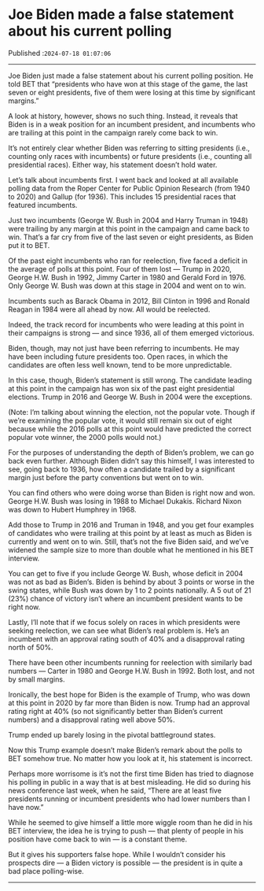 # Joe Biden made a false statement about his current polling

Published :`2024-07-18 01:07:06`

---

Joe Biden just made a false statement about his current polling position. He told BET that “presidents who have won at this stage of the game, the last seven or eight presidents, five of them were losing at this time by significant margins.”

A look at history, however, shows no such thing. Instead, it reveals that Biden is in a weak position for an incumbent president, and incumbents who are trailing at this point in the campaign rarely come back to win.

It’s not entirely clear whether Biden was referring to sitting presidents (i.e., counting only races with incumbents) or future presidents (i.e., counting all presidential races). Either way, his statement doesn’t hold water.

Let’s talk about incumbents first. I went back and looked at all available polling data from the Roper Center for Public Opinion Research (from 1940 to 2020) and Gallup (for 1936). This includes 15 presidential races that featured incumbents.

Just two incumbents (George W. Bush in 2004 and Harry Truman in 1948) were trailing by any margin at this point in the campaign and came back to win. That’s a far cry from five of the last seven or eight presidents, as Biden put it to BET.

Of the past eight incumbents who ran for reelection, five faced a deficit in the average of polls at this point. Four of them lost — Trump in 2020, George H.W. Bush in 1992, Jimmy Carter in 1980 and Gerald Ford in 1976. Only George W. Bush was down at this stage in 2004 and went on to win.

Incumbents such as Barack Obama in 2012, Bill Clinton in 1996 and Ronald Reagan in 1984 were all ahead by now. All would be reelected.

Indeed, the track record for incumbents who were leading at this point in their campaigns is strong — and since 1936, all of them emerged victorious.

Biden, though, may not just have been referring to incumbents. He may have been including future presidents too. Open races, in which the candidates are often less well known, tend to be more unpredictable.

In this case, though, Biden’s statement is still wrong. The candidate leading at this point in the campaign has won six of the past eight presidential elections. Trump in 2016 and George W. Bush in 2004 were the exceptions.

(Note: I’m talking about winning the election, not the popular vote. Though if we’re examining the popular vote, it would still remain six out of eight because while the 2016 polls at this point would have predicted the correct popular vote winner, the 2000 polls would not.)

For the purposes of understanding the depth of Biden’s problem, we can go back even further. Although Biden didn’t say this himself, I was interested to see, going back to 1936, how often a candidate trailed by a significant margin just before the party conventions but went on to win.

You can find others who were doing worse than Biden is right now and won. George H.W. Bush was losing in 1988 to Michael Dukakis. Richard Nixon was down to Hubert Humphrey in 1968.

Add those to Trump in 2016 and Truman in 1948, and you get four examples of candidates who were trailing at this point by at least as much as Biden is currently and went on to win. Still, that’s not the five Biden said, and we’ve widened the sample size to more than double what he mentioned in his BET interview.

You can get to five if you include George W. Bush, whose deficit in 2004 was not as bad as Biden’s. Biden is behind by about 3 points or worse in the swing states, while Bush was down by 1 to 2 points nationally. A 5 out of 21 (23%) chance of victory isn’t where an incumbent president wants to be right now.

Lastly, I’ll note that if we focus solely on races in which presidents were seeking reelection, we can see what Biden’s real problem is. He’s an incumbent with an approval rating south of 40% and a disapproval rating north of 50%.

There have been other incumbents running for reelection with similarly bad numbers — Carter in 1980 and George H.W. Bush in 1992. Both lost, and not by small margins.

Ironically, the best hope for Biden is the example of Trump, who was down at this point in 2020 by far more than Biden is now. Trump had an approval rating right at 40% (so not significantly better than Biden’s current numbers) and a disapproval rating well above 50%.

Trump ended up barely losing in the pivotal battleground states.

Now this Trump example doesn’t make Biden’s remark about the polls to BET somehow true. No matter how you look at it, his statement is incorrect.

Perhaps more worrisome is it’s not the first time Biden has tried to diagnose his polling in public in a way that is at best misleading. He did so during his news conference last week, when he said, “There are at least five presidents running or incumbent presidents who had lower numbers than I have now.”

While he seemed to give himself a little more wiggle room than he did in his BET interview, the idea he is trying to push — that plenty of people in his position have come back to win — is a constant theme.

But it gives his supporters false hope. While I wouldn’t consider his prospects dire — a Biden victory is possible — the president is in quite a bad place polling-wise.

---

